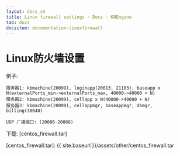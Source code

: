 ```yaml
---
layout: docs_cn
title: Linux firewall settings · Docs · KBEngine
tab: docs
docsitem: documentation-linuxfirewall
---
```


Linux防火墙设置
====================

例子:

	服务器1: kbmachine(20099), loginapp(20013, 21103), baseapp x N(externalPorts_min->externalPorts_max, 40000->40000 + N)
	服务器2: kbmachine(20099), cellapp x N(40000->40000 + N)
	服务器3: kbmachine(20099), cellappmgr, baseappmgr, dbmgr, billing(30040)

	UDP 广播端口: (20086-20088)

下载: 
[centos_firewall.tar]



[centos_firewall.tar]: {{ site.baseurl }}/assets/other/centos_firewall.tar